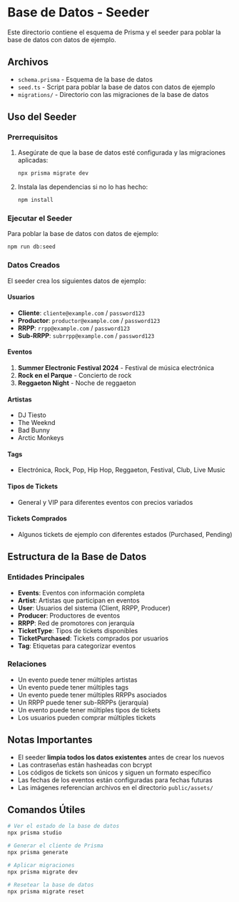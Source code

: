 # Base de Datos - Seeder

Este directorio contiene el esquema de Prisma y el seeder para poblar la base de datos con datos de ejemplo.

## Archivos

- `schema.prisma` - Esquema de la base de datos
- `seed.ts` - Script para poblar la base de datos con datos de ejemplo
- `migrations/` - Directorio con las migraciones de la base de datos

## Uso del Seeder

### Prerrequisitos

1. Asegúrate de que la base de datos esté configurada y las migraciones aplicadas:
   ```bash
   npx prisma migrate dev
   ```

2. Instala las dependencias si no lo has hecho:
   ```bash
   npm install
   ```

### Ejecutar el Seeder

Para poblar la base de datos con datos de ejemplo:

```bash
npm run db:seed
```

### Datos Creados

El seeder crea los siguientes datos de ejemplo:

#### Usuarios
- **Cliente**: `cliente@example.com` / `password123`
- **Productor**: `productor@example.com` / `password123`
- **RRPP**: `rrpp@example.com` / `password123`
- **Sub-RRPP**: `subrrpp@example.com` / `password123`

#### Eventos
1. **Summer Electronic Festival 2024** - Festival de música electrónica
2. **Rock en el Parque** - Concierto de rock
3. **Reggaeton Night** - Noche de reggaeton

#### Artistas
- DJ Tiesto
- The Weeknd
- Bad Bunny
- Arctic Monkeys

#### Tags
- Electrónica, Rock, Pop, Hip Hop, Reggaeton, Festival, Club, Live Music

#### Tipos de Tickets
- General y VIP para diferentes eventos con precios variados

#### Tickets Comprados
- Algunos tickets de ejemplo con diferentes estados (Purchased, Pending)

## Estructura de la Base de Datos

### Entidades Principales

- **Events**: Eventos con información completa
- **Artist**: Artistas que participan en eventos
- **User**: Usuarios del sistema (Client, RRPP, Producer)
- **Producer**: Productores de eventos
- **RRPP**: Red de promotores con jerarquía
- **TicketType**: Tipos de tickets disponibles
- **TicketPurchased**: Tickets comprados por usuarios
- **Tag**: Etiquetas para categorizar eventos

### Relaciones

- Un evento puede tener múltiples artistas
- Un evento puede tener múltiples tags
- Un evento puede tener múltiples RRPPs asociados
- Un RRPP puede tener sub-RRPPs (jerarquía)
- Un evento puede tener múltiples tipos de tickets
- Los usuarios pueden comprar múltiples tickets

## Notas Importantes

- El seeder **limpia todos los datos existentes** antes de crear los nuevos
- Las contraseñas están hasheadas con bcrypt
- Los códigos de tickets son únicos y siguen un formato específico
- Las fechas de los eventos están configuradas para fechas futuras
- Las imágenes referencian archivos en el directorio `public/assets/`

## Comandos Útiles

```bash
# Ver el estado de la base de datos
npx prisma studio

# Generar el cliente de Prisma
npx prisma generate

# Aplicar migraciones
npx prisma migrate dev

# Resetear la base de datos
npx prisma migrate reset
``` 